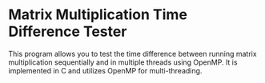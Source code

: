 # Matrix Multiplication Time Difference Tester
This program allows you to test the time difference between running matrix multiplication sequentially and in multiple threads using OpenMP. It is implemented in C and utilizes OpenMP for multi-threading.
